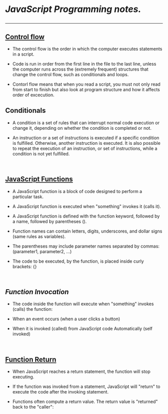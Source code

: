 # ***JavaScript Programming notes.*** <hr>

## <ins>Control flow</ins>

- The control flow is the order in which the computer executes statements in a script.

- Code is run in order from the first line in the file to the last line, unless the computer runs across the (extremely frequent) structures that change the control flow, such as conditionals and loops.

- Contorl flow means that when you read a script, you must not only read from start to finish but also look at program structure and how it affects order of excecution.

## **Conditionals**

- A condition is a set of rules that can interrupt normal code execution or change it, depending on whether the condition is completed or not.

- An instruction or a set of instructions is executed if a specific condition is fulfilled. Otherwise, another instruction is executed. It is also possible to repeat the execution of an instruction, or set of instructions, while a condition is not yet fulfilled.



&nbsp; 


## <ins>JavaScript Functions</ins>

- A JavaScript function is a block of code designed to perform a particular task.

- A JavaScript function is executed when "something" invokes it (calls it).

- A JavaScript function is defined with the function keyword, followed by a name, followed by parentheses ().

- Function names can contain letters, digits, underscores, and dollar signs (same rules as variables).

- The parentheses may include parameter names separated by commas:
(parameter1, parameter2, ...)

- The code to be executed, by the function, is placed inside curly brackets: {}

&nbsp;

## ***Function Invocation***

- The code inside the function will execute when "something" invokes (calls) the function:

- When an event occurs (when a user clicks a button)

- When it is invoked (called) from JavaScript code
Automatically (self invoked)

&nbsp;

## <ins>**Function Return**</ins>

- When JavaScript reaches a return statement, the function will stop executing.

- If the function was invoked from a statement, JavaScript will "return" to execute the code after the invoking statement.

- Functions often compute a return value. The return value is "returned" back to the "caller":


